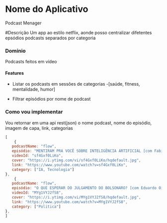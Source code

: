 # Nome do Aplicativo
Podcast Menager

#Descrição
Um app ao estilo netflix, aonde posso centralizar difetentes epsódios podcasts separados por categoria


### Domínio
Podcasts feitos em vídeo

#### Features
- Listar os podcasts em sessões de categorias
    -[saúde, fitness, mentalidade, humor]

- Filtrar episódios por nome de podcast

### Como vou implementar
Vou retornar em uma api rest(json) o nome podcast, nome do episódio, imagem de capa, link, categorias
```js
[
    {
   podcastName: "flow",
   episódio: "MENTIRAM PRA VOCÊ SOBRE INTELIGÊNCIA ARTIFICIAL [com Fabio Akita]",
   videoId: "sf4Gxf0LiKo",
   cover: "https://i.ytimg.com/vi/sf4Gxf0LiKo/hqdefault.jpg",
   link: "https://www.youtube.com/watch?v=sf4Gxf0LiKo",
   category: ["IA, Tecnologia"]
},
    {
   podcastName: "flow",
   episódio: "O QUE ESPERAR DO JULGAMENTO DO BOLSONARO? [com Eduardo Oinegue]",
   videoId: "MYg1VYJ2fS8",
   cover: "https://i.ytimg.com/vi/MYg1VYJ2fS8/hqdefault.jpg",
   link: "https://www.youtube.com/watch?v=MYg1VYJ2fS8",
   category: ["Politica"]
},
]


```